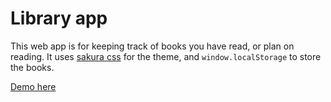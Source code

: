 # Library app

This web app is for keeping track of books you have read, or plan on reading. It uses [sakura css](https://github.com/oxalorg/sakura) for the theme, and `window.localStorage` to store the books. 

[Demo here](https://p4ckysm4cky.github.io/library_app/) 